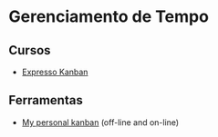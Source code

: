 # Gerenciamento de Tempo

## Cursos

- [Expresso Kanban](http://canalkanban.com/expressokanban/)

## Ferramentas

- [My personal kanban](https://greggigon.github.io/my-personal-kanban/) (off-line and on-line)
